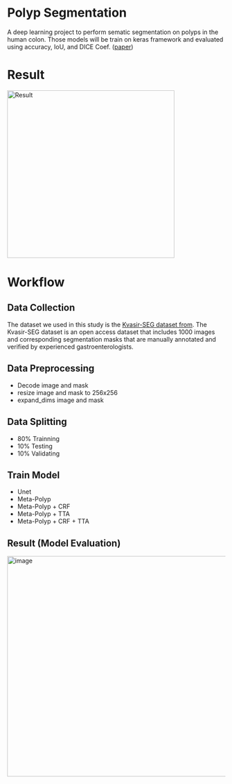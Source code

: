 # Polyp Segmentation
A deep learning project to perform sematic segmentation on polyps in the human colon. Those models will be train on keras framework and evaluated using accuracy, IoU, and DICE Coef. ([paper](https://drive.google.com/file/d/1PfGesCLVhwxI38orqmApUzWQIK1uJXsq/view ))

# Result
<img width="386" alt="Result" src="https://github.com/Theophilus03/polyp_Segmentation_DL/assets/114735443/00ba93cf-68a7-422a-914d-b344d80d1f92">

# Workflow
## Data Collection
The dataset we used in this study is the [Kvasir-SEG dataset from](https://datasets.simula.no/kvasir-seg/). The Kvasir-SEG dataset is an open access dataset that includes 1000 images and corresponding segmentation masks that are manually annotated and verified by experienced gastroenterologists.

## Data Preprocessing
  - Decode image and mask
  - resize image and mask to 256x256
  - expand_dims image and mask
    
## Data Splitting
  - 80% Trainning
  - 10% Testing
  - 10% Validating
    
## Train Model
  - Unet
  - Meta-Polyp
  - Meta-Polyp + CRF
  - Meta-Polyp + TTA
  - Meta-Polyp + CRF + TTA

## Result (Model Evaluation)
<img width="508" alt="image" src="https://github.com/Theophilus03/polyp_Segmentation_DL/assets/114735443/ba0bab06-8855-4ab2-8563-ea24a221cf34">
